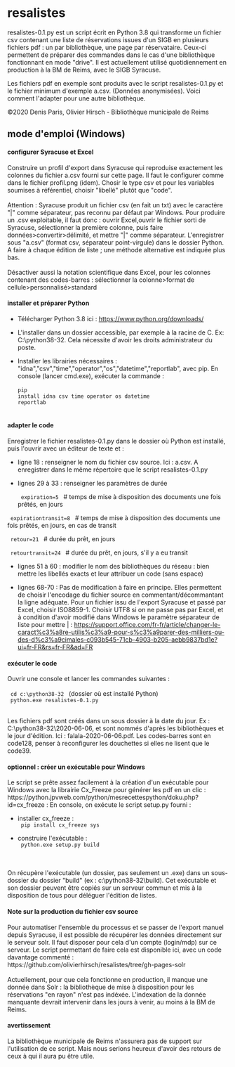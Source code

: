 # resalistes
resalistes-0.1.py est un script écrit en Python 3.8 qui transforme un fichier csv contenant une liste de réservations issues d'un SIGB en plusieurs fichiers pdf : un par bibliothèque, une page par réservataire. Ceux-ci permettent de préparer des commandes dans le cas d'une bibliothèque fonctionnant en mode "drive". Il est actuellement utilisé quotidiennement en production à la BM de Reims, avec le SIGB Syracuse.

Les fichiers pdf en exemple sont produits avec le script resalistes-0.1.py et le fichier minimum d'exemple a.csv. (Données anonymisées). Voici comment l'adapter pour une autre bibliothèque.

©2020 Denis Paris, Olivier Hirsch - Bibliothèque municipale de Reims

<h2>mode d'emploi (Windows)</h2>

<h4>configurer Syracuse et Excel</h4>
Construire un profil d'export dans Syracuse qui reproduise exactement les colonnes du fichier a.csv fourni sur cette page. Il faut le configurer comme dans le fichier profil.png (idem). Chosir le type csv et pour les variables soumises à référentiel, choisir "libellé" plutôt que "code".
<br><br>
Attention : Syracuse produit un fichier csv (en fait un txt) avec le caractère "|" comme séparateur, pas reconnu par défaut par Windows. Pour produire un .csv exploitable, il faut donc : ouvrir Excel,ouvrir le fichier sorti de Syracuse, sélectionner la première colonne, puis faire données>convertir>délimité, et mettre "|" comme séparateur. L'enregistrer sous "a.csv" (format csv, séparateur point-virgule) dans le dossier Python. A faire à chaque édition de liste ; une méthode alternative est indiquée plus bas.
<br><br>
Désactiver aussi la notation scientifique dans Excel, pour les colonnes contenant des codes-barres : sélectionner la colonne>format de cellule>personnalisé>standard

<h4>installer et préparer Python</h4>

- Télécharger Python 3.8 ici : https://www.python.org/downloads/

- L'installer dans un dossier accessible, par exemple à la racine de C. Ex: C:\python38-32. Cela nécessite d'avoir les droits administrateur du poste.

- Installer les librairies nécessaires : "idna","csv","time","operator","os","datetime","reportlab", avec pip. En console (lancer cmd.exe), exécuter la commande :
<br><br><code>pip install idna csv time operator os datetime reportlab</code><br><br>

<h4>adapter le code</h4>Enregistrer le fichier resalistes-0.1.py dans le dossier où Python est installé, puis l'ouvrir avec un éditeur de texte et :

- ligne 18 : renseigner le nom du fichier csv source. Ici : a.csv. A enregistrer dans le même répertoire que le script resalistes-0.1.py

- lignes 29 à 33 : renseigner les paramètres de durée

  <code> expiration=5 </code> # temps de mise à disposition des documents une fois prêtés, en jours

 <code> expirationtransit=8 </code> # temps de mise à disposition des documents une fois prêtés, en jours, en cas de transit

  <code> retour=21 </code> # durée du prêt, en jours

  <code> retourtransit=24 </code> # durée du prêt, en jours, s'il y a eu transit

- lignes 51 à 60 : modifier le nom des bibliothèques du réseau : bien mettre les libellés exacts et leur attribuer un code (sans espace)

- lignes 68-70 : Pas de modification à faire en principe. Elles permettent de choisir l'encodage du fichier source en commentant/décommantant la ligne adéquate. Pour un fichier issu de l'export Syracuse et passé par Excel, choisir ISO8859-1.
Choisir UTF8 si on ne passe pas par Excel, et à condition d'avoir modifié dans Windows le paramètre séparateur de liste pour mettre | :
https://support.office.com/fr-fr/article/changer-le-caract%c3%a8re-utilis%c3%a9-pour-s%c3%a9parer-des-milliers-ou-des-d%c3%a9cimales-c093b545-71cb-4903-b205-aebb9837bd1e?ui=fr-FR&rs=fr-FR&ad=FR

<h4> exécuter le code</h4>Ouvrir une console et lancer les commandes suivantes :<br><br>
<code> cd c:\python38-32 </code> (dossier où est installé Python)<br>
<code> python.exe resalistes-0.1.py </code><br><br>

Les fichiers pdf sont créés dans un sous dossier à la date du jour. Ex : C:\python38-32\2020-06-06, et sont nommés d'après les bibliothèques et le jour d'édition. Ici : falala-2020-06-06.pdf. Les codes-barres sont en code128, penser à reconfigurer les douchettes si elles ne lisent que le code39.

<h4>optionnel : créer un exécutable pour Windows</h4>
Le script se prête assez facilement à la création d'un exécutable pour Windows avec la librairie Cx_Freeze pour générer les pdf en un clic :
https://python.jpvweb.com/python/mesrecettespython/doku.php?id=cx_freeze : En console, on exécute le script setup.py fourni :<br>

- installer cx_freeze : <br><code> pip install cx_freeze sys </code>

- construire l'exécutable : <br><code> python.exe setup.py build </code><br><br>

On récupère l'exécutable (un dossier, pas seulement un .exe) dans un sous-dossier du dossier "build" (ex : c:\python38-32\build). Cet exécutable et son dossier peuvent être copiés sur un serveur commun et mis à la disposition de tous pour déléguer l'édition de listes.

<h4>Note sur la production du fichier csv source</h4>Pour automatiser l'ensemble du processus et se passer de l'export manuel depuis Syracuse, il est possible de récupérer les données directement sur le serveur solr. Il faut disposer pour cela d'un compte (login/mdp) sur ce serveur. Le script permettant de faire cela est disponible ici, avec un code davantage commenté :<br>
https://github.com/olivierhirsch/resalistes/tree/gh-pages-solr
<br><br>
Actuellement, pour que cela fonctionne en production, il manque une donnée dans Solr : la bibliothèque de mise à disposition pour les réservations "en rayon" n'est pas indéxée. L'indexation de la donnée manquante devrait intervenir dans les jours à venir, au moins à la BM de Reims.

<h4>avertissement</h4>
La bibliothèque municipale de Reims n'assurera pas de support sur l'utilisation de ce script. Mais nous serions heureux d'avoir des retours de ceux à qui il aura pu être utile.
